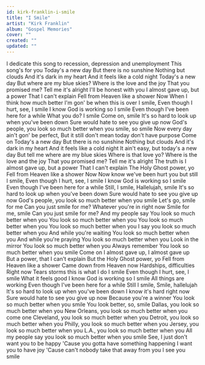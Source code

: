 ```yaml
---
id: kirk-franklin-i-smile
title: "I Smile"
artist: "Kirk Franklin"
album: "Gospel Memories"
cover: ""
created: ""
updated: ""
---
```


I dedicate this song to recession, depression and unemployment
This song's for you
Today's a new day
But there is no sunshine
Nothing but clouds
And it's dark in my heart
And it feels like a cold night
Today's a new day
But where are my blue skies?
Where is the love and the joy
That you promised me?
Tell me it's alright
I'll be honest with you
I almost gave up, but a power
That I can't explain
Fell from Heaven like a shower
Now
When I think how much better I'm gon' be when this is over
I smile,
Even though I hurt, see, I smile
I know God is working so I smile
Even though I've been here for a while
What you do? I smile
Come on, smile
It's so hard to look up when you've been down
Sure would hate to see you give up now
God's people, you look so much better when you smile, so smile
Now every day ain't gon' be perfect,
But it still don't mean today don't have purpose
Come on
Today's a new day
But there is no sunshine
Nothing but clouds
And it's dark in my heart
And it feels like a cold night
It ain't easy, but today's a new day
But tell me where are my blue skies
Where is that love yo?
Where is the love and the joy
That you promised me?
Tell me it's alright
The truth is I almost gave up, but a power
That I can't explain
The Holy Ghost power, yo
Fell from Heaven like a shower
Now
Now know we've been hurt you but still I smile,
Even though I hurt, see, I smile
I know God is working so I smile
Even though I've been here for a while
Still, I smile,
Hallelujah, smile
It's so hard to look up when you've been down
Sure would hate to see you give up now
God's people, you look so much better when you smile
Let's go, smile for me
Can you just smile for me?
Whatever you're in right now
Smile for me, smile
Can you just smile for me?
And my people say
You look so much better when you
You look so much better when you
You look so much better when you
You look so much better when you
I say you look so much better when you
And while you're waiting
You look so much better when you
And while you're praying
You look so much better when you
Look in the mirror
You look so much better when you
Always remember
You look so much better when you smile
Come on
I almost gave up, I almost gave up
But a power, that I can't explain
But the Holy Ghost power, yo
Fell from Heaven like a shower
Came down from Heaven now
Hardships, difficulties
Right now
Tears storms this is what I do
I smile
Even though I hurt, see, I smile
What it feels good
I know God is working so I smile
All things are working
Even though I've been here for a while
Still I smile,
Smile, hallelujah
It's so hard to look up when you've been down
I know it's hard right now
Sure would hate to see you give up now
Because you're a winner
You look so much better when you smile
You look better, so, smile
Dallas, you look so much better when you
New Orleans, you look so much better when you come one
Cleveland, you look so much better when you
Detroit, you look so much better when you
Philly, you look so much better when you
Jersey, you look so much better when you
L.A., you look so much better when you
All my people say you look so much better when you smile
See, I just don't want you to be happy
'Cause you gotta have something happening
I want you to have joy
'Cause can't nobody take that away from you
I see you smile